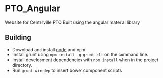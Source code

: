 # PTO_Angular #
Website for Centerville PTO
Built using the angular material library
## Building ##
+ Download and install [node](http://nodejs.org/) and npm.
+ Install grunt using `npm install -g grunt-cli` on the command line.
+ Install development dependencies with `npm install` when in the project directory.
+ Run `grunt wiredep` to insert bower component scripts.
